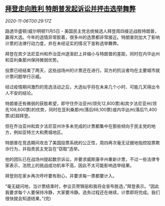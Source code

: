 <!--1604625794000-->
[拜登走向胜利 特朗普发起诉讼并抨击选举舞弊](https://cn.reuters.com/article/biden-trump-lawsuits-1105-thur-idCNKBS27M02G)
------

<div><i>2020-11-06T00:29:17Z</i></div><p>路透华盛顿/威尔明顿11月5日 - 美国民主党总统候选人拜登周四接近战胜特朗普，赢得大选。今年的选情异常胶着，很多州的选票都非常接近。特朗普则加大了影响计票的法律行动力度，并在未经证实的情况下宣称选举舞弊。</p><p>拜登在宾夕法尼亚州和乔治亚州逐渐赶上并缩小与特朗普的差距，同时在内华达州和亚利桑那州保持微弱优势。</p><p>投票已经结束了两天，这些战场州的计票还在进行。双方的抗议者均在主要城市就计票问题举行示威。</p><p>经过疫情期间激烈的竞选活动之后，大选似乎将在未来几个小时、可能几天得出令人不安的结论。</p><p>特朗普还有微弱的获胜希望，即守住乔治亚州(领先12,800票)和宾夕法尼亚州(领先108,600票)的优势，同时在亚利桑那州(落后68,100票)或内华达州(落后11,400票)赶超拜登。</p><p>但在乔治亚州和宾夕法尼亚州许多未完成的计票都集中在那些倾向于民主党的地方，例如亚特兰大和费城地区。</p><p>特朗普在竞选期间攻击了美国投票系统的公正性，周四再次毫无证据地指控投票欺诈行为，并指责民主党旨在“窃取”选举。</p><p>他的团队已在战场州提起数宗诉讼，并要求威斯康辛州重新计票，不过一些法律专家表示，法院上的挑战成功机率不高，因此不太可能影响选举结果。</p><p>拜登则在家乡再次呼吁要有耐心，并要求每一票都要计入。</p><p>“毫无疑问地，当计票结束时，参议员贺锦丽和我将会宣布胜选，”拜登表示。“因此我要求每个人要保持冷静，大家要冷静。选务过程还在继续，计票即将完成。我们很快就会知道结果。”(完)</p>
